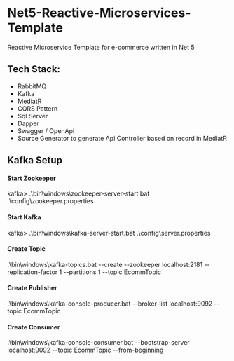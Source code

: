 # Net5-Reactive-Microservices-Template
Reactive Microservice Template for e-commerce written in Net 5

## Tech Stack:

- RabbitMQ
- Kafka
- MediatR
- CQRS Pattern
- Sql Server
- Dapper
- Swagger / OpenApi
- Source Generator to generate Api Controller based on record in MediatR

## Kafka Setup
#### Start Zookeeper
kafka> .\bin\windows\zookeeper-server-start.bat .\config\zookeeper.properties
#### Start Kafka
kafka> .\bin\windows\kafka-server-start.bat .\config\server.properties

#### Create Topic
.\bin\windows\kafka-topics.bat --create --zookeeper localhost:2181 --replication-factor 1 --partitions 1 --topic EcommTopic
#### Create Publisher
.\bin\windows\kafka-console-producer.bat --broker-list localhost:9092 --topic EcommTopic
#### Create Consumer
.\bin\windows\kafka-console-consumer.bat --bootstrap-server localhost:9092 --topic EcommTopic --from-beginning
